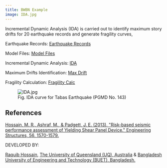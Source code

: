 ```yaml
---
title: BWBN Example
image: IDA.jpg
---
```


Incremental Dynamic Analysis (IDA) is carried out to identify maximum
story drifts for 20 earthquake records and generate fragility
curves,

<p>Earthquake Records: <a
href="http://opensees.berkeley.edu/wiki/images/b/ba/EQRecords.zip">Earthquake
Records</a></p>
<p>Model Files: <a
href="http://opensees.berkeley.edu/wiki/images/d/da/ModelFiles.zip">Model
Files</a></p>
<p>Incremental Dynamic Analysis: <a
href="http://opensees.berkeley.edu/wiki/images/6/6a/Run_ops.zip">IDA</a></p>
<p>Maximum Drifts Identification: <a
href="http://opensees.berkeley.edu/wiki/images/c/c6/Drift_rw_1.zip">Max
Drift</a></p>
<p>Fragility Calculation: <a
href="http://opensees.berkeley.edu/wiki/index.php/File:Driftmax_1.zip">Fragility
Calc</a></p>
<figure>
<img src="IDA.jpg" title="IDA.jpg" alt="IDA.jpg" />
<figcaption>Fig. IDA curve for Tabas Earthquake (PGMD No. 143)</figcaption>
</figure>


<h2>References</h2>
<p><a
href="http://www.sciencedirect.com/science/article/pii/S0141029613003568">Hossain,
M. R., Ashraf, M., &amp; Padgett, J. E. (2013). "Risk-based seismic
performance assessment of Yielding Shear Panel Device." Engineering
Structures, 56, 1570-1579.</a></p>

<p>DEVELOPED BY:</p>
<p><a
href="http://scholar.google.com.au/citations?user=I_li3qkAAAAJ&amp;hl=en&amp;oi=ao">Raquib
Hossain</a>, <a href="http://www.uq.edu.au/">The University of
Queensland (UQ), Australia</a> &amp; <a
href="http://www.buet.ac.bd/">Bangladesh University of Engineering and
Technology (BUET), Bangladesh.</a></p>

